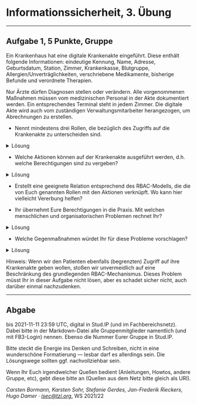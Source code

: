 Informationssicherheit, 3. Übung
================================

* * * * *

Aufgabe 1, 5 Punkte, Gruppe
-----------------------------------

Ein Krankenhaus hat eine digitale Krankenakte eingeführt. Diese
enthält folgende Informationen: eindeutige Kennung, Name, Adresse,
Geburtsdatum, Station, Zimmer, Krankenkasse, Blutgruppe,
Allergien/Unverträglichkeiten, verschriebene Medikamente, bisherige
Befunde und verordnete Therapien.

Nur Ärzte dürfen Diagnosen stellen oder verändern. Alle vorgenommenen
Maßnahmen müssen vom medizinischen Personal in der Akte dokumentiert
werden. Ein entsprechendes Terminal steht in jedem Zimmer. Die
digitale Akte wird auch vom zuständigen Verwaltungsmitarbeiter
herangezogen, um Abrechnungen zu erstellen.

- Nennt mindestens drei Rollen, die bezüglich des Zugriffs auf die
Krankenakte zu unterscheiden sind.


<details><summary>Lösung</summary>

- Ärzte 
- Medizinisches Personal 
- Verwaltungsmitarbeiter 
- Mitarbeiter für technische Wartung 

</details>


- Welche Aktionen können auf der Krankenakte ausgeführt werden,
d.h. welche Berechtigungen sind zu vergeben?

<details><summary>Lösung</summary>

Berechtigungen auf unterschiedlichen Ebenen (höhere Berechtigungen haben alle tieferen Berechtigungen):

- Medikamente zur Behandlung hinzufügen oder entfernen
- Diagnosen stellen oder ändern 

- Patientendaten aufnehmen oder ändern (Eindeutige Kennung, Name, Adresse, Geburtsdatum, Station, Zimmer, Krankenkasse, Blutgruppe)
- Bisherige Befunde und Therapien bearbeiten oder hinzufügen
- Allergien und Unverträglichkeiten einsehen/ bearbeiten oder hinzufügen
- Zusätzliche Dokumentation

- Patientendaten aufnehmen oder ändern (Eindeutige Kennung, Name, Adresse, Geburtsdatum, Station, Zimmer, Krankenkasse)
- Bisherige Befunde und Therapien einsehen
- Medikamente zur Behandlung einsehen
- Abrechnungen erstellen 

- Patientendaten anzeigen (Eindeutige Kennung, Name, Geburtsdatum, Station, Zimmer)

</details>



- Erstellt eine geeignete Relation entsprechend des RBAC-Modells,
die die von Euch genannten Rollen mit den Aktionen verknüpft. Wo
kann hier vielleicht Vererbung helfen?



- Ihr übernehmt Eure Berechtigungen in die Praxis. Mit welchen
menschlichen und organisatorischen Problemen rechnet Ihr?


<details><summary>Lösung</summary>

Es könnte zu Missverständnissen bei der Kommunikation zwischen Ärzten und medizinischem Personal kommen. Oder Mtarbeiter vom medizinischen Personal sind noch unsicher oder nicht vertraut mit dem System der digitalen Krankenakte und machen möglicherweise Fehler. Daneben stellt sich die Frage, welchen Zugriff der Verwaltungsmitarbeiter auf die Krankenakte hat. Was passiert wenn das System für die digitalen Krankenakten nicht funktioniert? Worauf bekommt der Techniker Zugriff? Darf er die Krankenakten einsehen? Wie werden bisherige Befunde und Therapien eines anderen Arztes übernommen, der möglicherweise analoge Patientenakten hat? 

- Problem der Konfliktklassen: Inwiefern kann ein Arzt die Diagnose oder verschriebenen Medikamente eines Patienten beeinflussen,
  für welchen er gar nicht zuständig ist; ist bspw. die Diagnose nachvollziehbar und ausreichend dokumentiert --> können dort Fehler      entstehen, wenn ein anderer Arzt den Patienten behandelt. 

- 


</details>


- Welche Gegenmaßnahmen würdet Ihr für diese Probleme vorschlagen?

<details><summary>Lösung</summary>


Mögliche Gegenmaßnahmen wären z.B. das alle Mitarbeiter des medizinischen Personals und alle Ärzte eine Schulung erhalten, in der der Umgang mit der digitalen Krankenakte erklärt wird. Dadurch könnten mögliche Fehler bei der Verwaltung von Patientendaten vermieden werden. Damit der Verwaltungsmitarbeiter Abrechnungen erstellen kann wird es nötig sein, das dieser Zugriff auf die Krankenakten bekommt. Es ist aber ausreichend, das der Verwaltungsmitarbeiter nur lesenden Zugriff bekommt und Einträge in den Akten nicht verändern kann. Für die technische Wartung würde es Sinn machen, einen Mitarbeiter des Karankenhauses heranzuziehen. Das könnte jemand sein, der bereits für weitere Technik im Krankenhaus zuständig ist. Wenn es nötig ist, kann der Techniker wie der Verwaltungsmitarbeiter die Krankenakten einsehen aber nicht verändern. Bisherige Befunde von anderen Ärzten sollten vom medizinischen Personal in die Krankenakte aufgenommen werden und zur Sicherheit einmal mit dem Patienten kommuniziert werden. 

</details>


Hinweis: Wenn wir den Patienten ebenfalls (begrenzten) Zugriff auf ihre
Krankenakte geben wollen, stoßen wir unvermeidlich auf eine Beschränkung des grundlegenden RBAC-Mechanismus.  Dieses Problem müsst Ihr in dieser Aufgabe nicht lösen, aber es schadet sicher nicht, auch darüber einmal nachzudenken.


* * * * *

Abgabe
------

bis 2021-11-11 23:59 UTC, digital in Stud.IP (und im
Fachbereichsnetz). Dabei bitte in der Markdown-Datei alle
Gruppenmitglieder namentlich (und mit FB3-Login) nennen. Ebenso die
Nummer Eurer Gruppe in Stud.IP.

Bitte steckt die Energie ins Denken und Schreiben, nicht in eine
wunderschöne Formatierung — lesbar darf es allerdings sein. Die
Lösungswege sollten ggf. nachvollziehbar sein.

Wenn Ihr Euch irgendwelcher Quellen bedient (Anleitungen, Howtos,
andere Gruppe, etc), gebt diese bitte an (Quellen aus dem Netz bitte
gleich als URI).

*Carsten Bormann, Karsten Sohr, Stefanie Gerdes, Jan-Frederik
Rieckers, Hugo Damer ·
<isec@tzi.org>*, WS 2021/22
